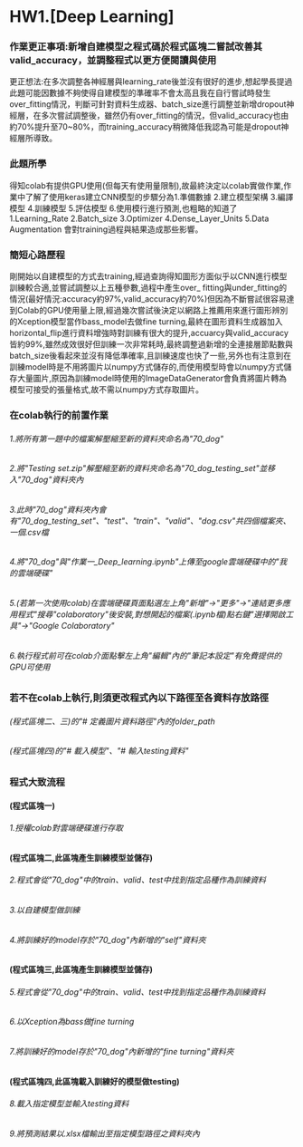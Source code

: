 # HW1.[Deep Learning]
### 作業更正事項:新增自建模型之程式碼於程式區塊二嘗試改善其valid_accuracy，並調整程式以更方便閱讀與使用
更正想法:在多次調整各神經層與learning_rate後並沒有很好的進步,想起學長提過此題可能因數據不夠使得自建模型的準確率不會太高且我在自行嘗試時發生over_fitting情況，判斷可針對資料生成器、batch_size進行調整並新增dropout神經層，在多次嘗試調整後，雖然仍有over_fitting的情況，但valid_accuracy也由約70%提升至70~80%，而training_accuracy稍微降低我認為可能是dropout神經層所導致。

### 此題所學
得知colab有提供GPU使用(但每天有使用量限制),故最終決定以colab實做作業,作業中了解了使用keras建立CNN模型的步驟分為1.準備數據 2.建立模型架構 3.編譯模型 4.訓練模型 5.評估模型 6.使用模行進行預測,也粗略的知道了1.Learning_Rate 2.Batch_size 3.Optimizer 4.Dense_Layer_Units 5.Data Augmentation 會對training過程與結果造成那些影響。

### 簡短心路歷程
剛開始以自建模型的方式去training,經過查詢得知圖形方面似乎以CNN進行模型訓練較合適,並嘗試調整以上五種參數,過程中產生over_ fitting與under_fitting的情況(最好情況:accuracy約97%,valid_accuracy約70%)但因為不斷嘗試很容易達到Colab的GPU使用量上限,經過幾次嘗試後決定以網路上推薦用來進行圖形辨別的Xception模型當作bass_model去做fine turning,最終在圖形資料生成器加入horizontal_flip進行資料增強時對訓練有很大的提升,accuarcy與valid_accuracy皆約99%,雖然成效很好但訓練一次非常耗時,最終調整過新增的全連接層節點數與batch_size後看起來並沒有降低準確率,且訓練速度也快了一些,另外也有注意到在訓練model時是不用將圖片以numpy方式儲存的,而使用模型時會以numpy方式儲存大量圖片,原因為訓練model時使用的ImageDataGenerator會負責將圖片轉為模型可接受的張量格式,故不需以numpy方式存取圖片。

### 在colab執行的前置作業
###### 1.將所有第一題中的檔案解壓縮至新的資料夾命名為"70_dog"
###### 2.將"Testing set.zip"解壓縮至新的資料夾命名為"70_dog_testing_set"並移入"70_dog"資料夾內
###### 3.此時"70_dog"資料夾內會有"70_dog_testing_set"、"test"、"train"、"valid"、"dog.csv"共四個檔案夾、一個.csv檔
###### 4.將"70_dog"與"作業一_Deep_learning.ipynb"上傳至google雲端硬碟中的"我的雲端硬碟"
###### 5.(若第一次使用colab)在雲端硬碟頁面點選左上角"新增"->"更多"->"連結更多應用程式"搜尋"colaboratory"後安裝,對想開起的檔案(.ipynb檔)點右鍵"選擇開啟工具"->"Google Colaboratory"
###### 6.執行程式前可在colab介面點擊左上角"編輯"內的"筆記本設定"有免費提供的GPU可使用

### 若不在colab上執行,則須更改程式內以下路徑至各資料存放路徑
###### (程式區塊二、三)的"# 定義圖片資料路徑"內的folder_path
###### (程式區塊四)的"# 載入模型"、"# 輸入testing資料"


### 程式大致流程
#### (程式區塊一)
###### 1.授權colab對雲端硬碟進行存取  

#### (程式區塊二,此區塊產生訓練模型並儲存)
###### 2.程式會從"70_dog"中的train、valid、test中找到指定品種作為訓練資料
###### 3.以自建模型做訓練
###### 4.將訓練好的model存於"70_dog"內新增的"self"資料夾  

#### (程式區塊三,此區塊產生訓練模型並儲存)
###### 5.程式會從"70_dog"中的train、valid、test中找到指定品種作為訓練資料
###### 6.以Xception為bass做fine turning
###### 7.將訓練好的model存於"70_dog"內新增的"fine turning"資料夾  

#### (程式區塊四,此區塊載入訓練好的模型做testing)
###### 8.載入指定模型並輸入testing資料
###### 9.將預測結果以.xlsx檔輸出至指定模型路徑之資料夾內

